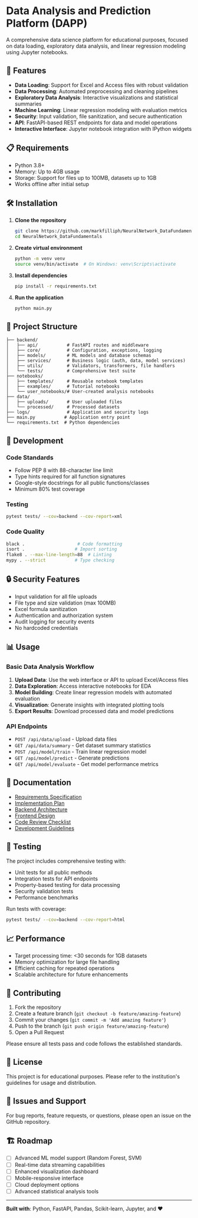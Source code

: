# Data Analysis and Prediction Platform (DAPP)

A comprehensive data science platform for educational purposes, focused on data loading, exploratory data analysis, and linear regression modeling using Jupyter notebooks.

## 🚀 Features

- **Data Loading**: Support for Excel and Access files with robust validation
- **Data Processing**: Automated preprocessing and cleaning pipelines
- **Exploratory Data Analysis**: Interactive visualizations and statistical summaries
- **Machine Learning**: Linear regression modeling with evaluation metrics
- **Security**: Input validation, file sanitization, and secure authentication
- **API**: FastAPI-based REST endpoints for data and model operations
- **Interactive Interface**: Jupyter notebook integration with IPython widgets

## 📋 Requirements

- Python 3.8+
- Memory: Up to 4GB usage
- Storage: Support for files up to 100MB, datasets up to 1GB
- Works offline after initial setup

## 🛠️ Installation

1. **Clone the repository**
   ```bash
   git clone https://github.com/markfilliph/NeuralNetwork_DataFundamentals.git
   cd NeuralNetwork_DataFundamentals
   ```

2. **Create virtual environment**
   ```bash
   python -m venv venv
   source venv/bin/activate  # On Windows: venv\Scripts\activate
   ```

3. **Install dependencies**
   ```bash
   pip install -r requirements.txt
   ```

4. **Run the application**
   ```bash
   python main.py
   ```

## 📁 Project Structure

```
├── backend/
│   ├── api/           # FastAPI routes and middleware
│   ├── core/          # Configuration, exceptions, logging
│   ├── models/        # ML models and database schemas
│   ├── services/      # Business logic (auth, data, model services)
│   ├── utils/         # Validators, transformers, file handlers
│   └── tests/         # Comprehensive test suite
├── notebooks/
│   ├── templates/     # Reusable notebook templates
│   ├── examples/      # Tutorial notebooks
│   └── user_notebooks/# User-created analysis notebooks
├── data/
│   ├── uploads/       # User uploaded files
│   └── processed/     # Processed datasets
├── logs/              # Application and security logs
├── main.py           # Application entry point
└── requirements.txt  # Python dependencies
```

## 🔧 Development

### Code Standards
- Follow PEP 8 with 88-character line limit
- Type hints required for all function signatures
- Google-style docstrings for all public functions/classes
- Minimum 80% test coverage

### Testing
```bash
pytest tests/ --cov=backend --cov-report=xml
```

### Code Quality
```bash
black .                    # Code formatting
isort .                   # Import sorting
flake8 . --max-line-length=88  # Linting
mypy . --strict           # Type checking
```

## 🔒 Security Features

- Input validation for all file uploads
- File type and size validation (max 100MB)
- Excel formula sanitization
- Authentication and authorization system
- Audit logging for security events
- No hardcoded credentials

## 📊 Usage

### Basic Data Analysis Workflow

1. **Upload Data**: Use the web interface or API to upload Excel/Access files
2. **Data Exploration**: Access interactive notebooks for EDA
3. **Model Building**: Create linear regression models with automated evaluation
4. **Visualization**: Generate insights with integrated plotting tools
5. **Export Results**: Download processed data and model predictions

### API Endpoints

- `POST /api/data/upload` - Upload data files
- `GET /api/data/summary` - Get dataset summary statistics
- `POST /api/model/train` - Train linear regression model
- `GET /api/model/predict` - Generate predictions
- `GET /api/model/evaluate` - Get model performance metrics

## 📝 Documentation

- [Requirements Specification](Requirements.md)
- [Implementation Plan](ImplementationPlan.md)
- [Backend Architecture](Backend.md)
- [Frontend Design](Frontend.md)
- [Code Review Checklist](CodeReviewChecklist.md)
- [Development Guidelines](CLAUDE.md)

## 🧪 Testing

The project includes comprehensive testing with:
- Unit tests for all public methods
- Integration tests for API endpoints
- Property-based testing for data processing
- Security validation tests
- Performance benchmarks

Run tests with coverage:
```bash
pytest tests/ --cov=backend --cov-report=html
```

## 📈 Performance

- Target processing time: <30 seconds for 1GB datasets
- Memory optimization for large file handling
- Efficient caching for repeated operations
- Scalable architecture for future enhancements

## 🤝 Contributing

1. Fork the repository
2. Create a feature branch (`git checkout -b feature/amazing-feature`)
3. Commit your changes (`git commit -m 'Add amazing feature'`)
4. Push to the branch (`git push origin feature/amazing-feature`)
5. Open a Pull Request

Please ensure all tests pass and code follows the established standards.

## 📄 License

This project is for educational purposes. Please refer to the institution's guidelines for usage and distribution.

## 🐛 Issues and Support

For bug reports, feature requests, or questions, please open an issue on the GitHub repository.

## 🏗️ Roadmap

- [ ] Advanced ML model support (Random Forest, SVM)
- [ ] Real-time data streaming capabilities
- [ ] Enhanced visualization dashboard
- [ ] Mobile-responsive interface
- [ ] Cloud deployment options
- [ ] Advanced statistical analysis tools

---

**Built with**: Python, FastAPI, Pandas, Scikit-learn, Jupyter, and ❤️
